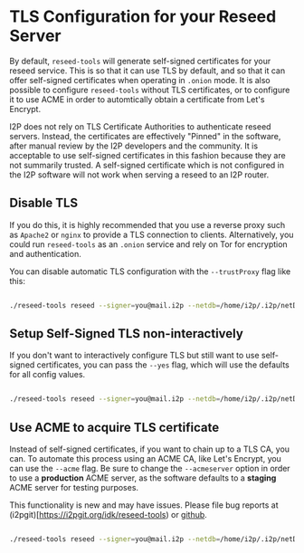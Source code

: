 TLS Configuration for your Reseed Server
========================================

By default, `reseed-tools` will generate self-signed certificates for your reseed service.
This is so that it can use TLS by default, and so that it can offer self-signed certificates when operating in `.onion` mode.
It is also possible to configure `reseed-tools` without TLS certificates,
or to configure it to use ACME in order to automtically obtain a certificate from Let's Encrypt.

I2P does not rely on TLS Certificate Authorities to authenticate reseed servers.
Instead, the certificates are effectively "Pinned" in the software, after manual review by the I2P developers and the community.
It is acceptable to use self-signed certificates in this fashion because they are not summarily trusted.
A self-signed certificate which is not configured in the I2P software will not work when serving a reseed to an I2P router.

Disable TLS
-----------

If you do this, it is highly recommended that you use a reverse proxy such as `Apache2` or `nginx` to provide a TLS connection to clients.
Alternatively, you could run `reseed-tools` as an `.onion` service and rely on Tor for encryption and authentication.

You can disable automatic TLS configuration with the `--trustProxy` flag like this:

```sh

./reseed-tools reseed --signer=you@mail.i2p --netdb=/home/i2p/.i2p/netDb --trustProxy
```

Setup Self-Signed TLS non-interactively
---------------------------------------

If you don't want to interactively configure TLS but still want to use self-signed certificates, you can pass the `--yes` flag, which will use the defaults for all config values.

```sh

./reseed-tools reseed --signer=you@mail.i2p --netdb=/home/i2p/.i2p/netDb --yes
```

Use ACME to acquire TLS certificate
-----------------------------------

Instead of self-signed certificates, if you want to chain up to a TLS CA, you can.
To automate this process using an ACME CA, like Let's Encrypt, you can use the `--acme` flag.
Be sure to change the `--acmeserver` option in order to use a **production** ACME server, as
the software defaults to a **staging** ACME server for testing purposes.

This functionality is new and may have issues. Please file bug reports at (i2pgit)[https://i2pgit.org/idk/reseed-tools) or [github](https://github.com/eyedeekay/reseed-tools).

```sh

./reseed-tools reseed --signer=you@mail.i2p --netdb=/home/i2p/.i2p/netDb --acme --acmeserver="https://acme-v02.api.letsencrypt.org/directory"
```
